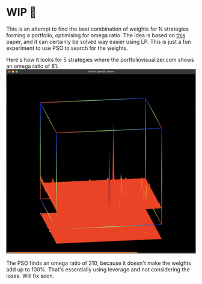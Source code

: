 

# WIP 🚧

This is an attempt to find the best combination of weights for N strategies forming a portfolio, optimising for omega ratio.
The idea is based on [this](https://cs.uwaterloo.ca/~yuying/Courses/CS870_2012/Omega_paper_Short_Cm.pdf) paper, and it can certainly
be solved way easier using LP. This is just a fun experiment to use PSO to search for the weights.

Here's how it looks for 5 strategies where the portfoliovisualizer.com shows an omega ratio of 81.
![alt text](https://github.com/CojocaruDr/OmegaOptimizer/blob/main/ss.png?raw=true)

The PSO finds an omega ratio of 210, because it doesn't make the weights add up to 100%. That's essentially using leverage
and not considering the loses. Will fix soon.